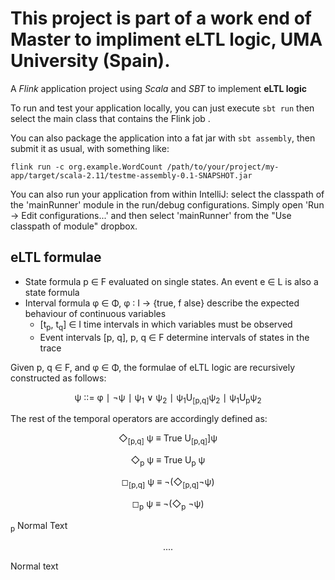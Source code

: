 
# This project is part of a work end of Master to impliment eLTL logic, UMA University (Spain).

A *Flink* application project using *Scala* and *SBT* to implement **eLTL logic**

To run and test your application locally, you can just execute `sbt run` then select the main class that contains the Flink job . 

You can also package the application into a fat jar with `sbt assembly`, then submit it as usual, with something like: 

```
flink run -c org.example.WordCount /path/to/your/project/my-app/target/scala-2.11/testme-assembly-0.1-SNAPSHOT.jar
```


You can also run your application from within IntelliJ:  select the classpath of the 'mainRunner' module in the run/debug configurations.
Simply open 'Run -> Edit configurations...' and then select 'mainRunner' from the "Use classpath of module" dropbox. 

## eLTL formulae
- State formula p ∈ F evaluated on single states. An event e ∈ L is also a state formula
- Interval formula φ ∈ Φ, φ ∶ I → {true, f alse} describe the expected behaviour of continuous variables
  - [t<sub>p</sub>, t<sub>q</sub>] ∈ I time intervals in which variables must be observed
  - Event intervals [p, q], p, q ∈ F determine intervals of states in the trace

Given p, q ∈ F, and φ ∈ Φ, the formulae of eLTL logic are recursively constructed as follows:
<p align="center">
  ψ ∶∶= φ ∣ ¬ψ ∣ ψ<sub>1</sub> ∨ ψ<sub>2</sub> ∣ ψ<sub>1</sub>U<sub>[p,q]</sub>ψ<sub>2</sub> ∣ ψ<sub>1</sub>U<sub>p</sub>ψ<sub>2</sub>
</p>
The rest of the temporal operators are accordingly defined as:
<p align="center">
  ◇<sub>[p,q]</sub> ψ ≡ True U<sub>[p,q]</sub>]ψ
</p>
<p align="center">  
  ◇<sub>p</sub> ψ ≡ True U<sub>p</sub> ψ
</p>
<p align="center">
  ◻<sub>[p,q]</sub> ψ ≡ ¬(◇<sub>[p,q]</sub>¬ψ)
</p>
<p align="center">
  ◻<sub>p</sub> ψ ≡ ¬(◇<sub>p</sub> ¬ψ)
</p>

<sub>p</sub>
Normal Text

<p align="center">
 ....
</p>

Normal text
